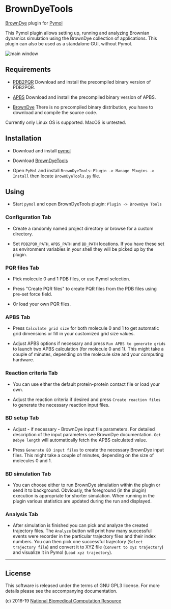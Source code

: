 # BrownDyeTools

[BrownDye](http://browndye.ucsd.edu) plugin for [Pymol](http://ww.pymol.org)

This Pymol plugin allows setting up, running and analyzing Brownian
dynamics simulation using the BrownDye collection of applications. This plugin 
can also be used as a standalone GUI, without Pymol.

![main window](https://github.com/rokdev/BrownDyeTools/blob/master/main.png)

## Requirements

* [PDB2PQR](http://www.poissonboltzmann.org) Download and install the
  precompiled binary version of PDB2PQR.

* [APBS](http://www.poissonboltzmann.org) Download and install the
  precompiled binary version of APBS.

* [BrownDye](http://browndye.ucsd.edu) There is no precompiled binary
  distribution, you have to download and compile the source code.

Currently only Linux OS is supported. MacOS is untested.

## Installation

* Download and install [pymol](http://sourceforge.net/projects/pymol/)

* Download [BrownDyeTools](https://github.com/rokdev/BrownDyeTools)

* Open `PyMol` and install `BrownDyeTools`: `Plugin -> Manage Plugins -> Install` then 
  locate `BrownDyeTools.py` file.

## Using

* Start `pymol` and open BrownDyeTools plugin: `Plugin -> BrownDye Tools`

### Configuration Tab

* Create a randomly named project directory or browse for a custom
  directory.

* Set `PDB2PQR_PATH`, `APBS_PATH` and `BD_PATH` locations. If you have these set as environment variables in your shell they will be picked up by the plugin.

### PQR files Tab

* Pick molecule 0 and 1 PDB files, or use Pymol selection.

* Press "Create PQR files" to create PQR files from the PDB files using pre-set force field.

* Or load your own PQR files.

### APBS Tab

* Press `Calculate grid size` for both molecule 0 and 1 to get
  automatic grid dimensions or fill in your customized grid size
  values.

* Adjust APBS options if necessary and press `Run APBS to generate
  grids` to launch two APBS calculation (for molecule 0 and 1). This
  might take a couple of minutes, depending on the molecule size and
  your computing hardware.

### Reaction criteria Tab

* You can use either the default protein-protein contact file or load
  your own.

* Adjust the reaction criteria if desired and press `Create
  reaction files` to generate the necessary reaction input files.
  

### BD setup Tab

* Adjust - if necessary - BrownDye input file parameters. For detailed
  description of the input parameters see BrownDye documentation. 
  `Get Debye length` will automatically fetch the APBS calculated value.

* Press `Generate BD input files` to create the necessary BrownDye
  input files. This might take a couple of minutes, depending on the
  size of molecules 0 and 1.

### BD simulation Tab

* You can choose either to run BrownDye simulation within the plugin
  or send it to background. Obviously, the foreground (in the plugin)
  execution is appropriate for shorter simulation. When running in the
  plugin various statistics are updated during the run and displayed.

### Analysis Tab

* After simulation is finished you can pick and analyze the created
  trajectory files. The `Analyze` button will print how many
  successful events were recorder in the particular trajectory files
  and their index numbers. You can then pick one successful trajectory
  (`Select trajectory file`) and convert it to XYZ file (`Convert to
  xyz trajectory`) and visualize it in Pymol (`Load xyz trajectory`).


****

## License

This software is released under the terms of GNU GPL3 license.
For more details please see the accompanying documentation.

(c) 2016-19 [National Biomedical Computation Resource](http://nbcr.ucsd.edu)
